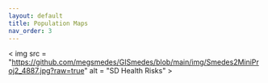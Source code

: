```yaml
---
layout: default
title: Population Maps
nav_order: 3
---
```


< img src = "https://github.com/megsmedes/GISmedes/blob/main/img/Smedes2MiniProj2_4887.jpg?raw=true" alt = "SD Health Risks" >
